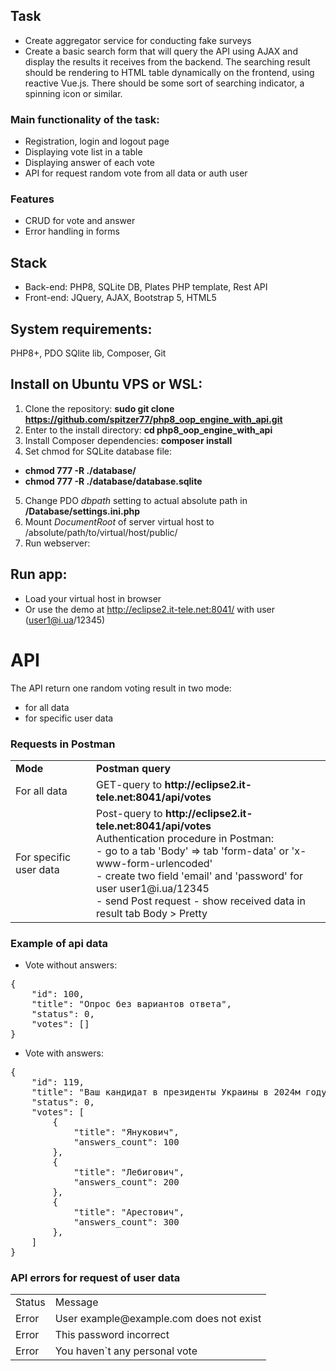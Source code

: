 ## Task
- Create aggregator service for conducting fake surveys
- Create a basic search form that will query the API using AJAX and display the results it receives from the backend. The searching result should be rendering to HTML table dynamically on the frontend, using reactive Vue.js.
There should be some sort of searching indicator, a spinning icon or similar.

### Main functionality of the task:

- Registration, login and logout page
- Displaying vote list in a table 
- Displaying answer of each vote
- API for request random vote from all data or auth user

### Features

- CRUD for vote and answer
- Error handling in forms

## Stack
- Back-end: PHP8, SQLite DB, Plates PHP template, Rest API
- Front-end: JQuery, AJAX, Bootstrap 5, HTML5

## System requirements:
PHP8+, PDO SQlite lib, Composer, Git

## Install on Ubuntu VPS or WSL:

1) Clone the repository: <b>sudo git clone https://github.com/spitzer77/php8_oop_engine_with_api.git </b>
2) Enter to the install directory: <b>cd php8_oop_engine_with_api</b>
3) Install Composer dependencies: <b>composer install</b>
4) Set chmod for SQLite database file:
- <b>chmod 777 -R ./database/</b>
- <b>chmod 777 -R ./database/database.sqlite</b>
5) Change PDO _dbpath_ setting to actual absolute path in <b>/Database/settings.ini.php</b>
6) Mount _DocumentRoot_ of server virtual host to /absolute/path/to/virtual/host/public/
9) Run webserver:<br>

## Run app:

- Load your virtual host in browser 
- Or use the demo at http://eclipse2.it-tele.net:8041/ with user (user1@i.ua/12345)

# API

The API return one random voting result in two mode:
- for all data 
- for specific user data

### Requests in Postman
<table>
<tr>
<td><b>Mode</b></td>
<td><b>Postman query</b></td>
</tr>
<tr>
<td>For all data</td>
<td>GET-query to <b>http://eclipse2.it-tele.net:8041/api/votes</b></td>
</tr>
<tr>
<td>For specific user data</td>
<td>Post-query to <b>http://eclipse2.it-tele.net:8041/api/votes</b><br>
Authentication procedure in Postman:<br>
- go to a tab 'Body' => tab 'form-data' or 'x-www-form-urlencoded'<br>
- create two field 'email' and 'password' for user user1@i.ua/12345<br>
- send Post request
- show received data in result tab Body > Pretty 
</td> 
</tr>
</table>

### Example of api data

- Vote without answers:
<pre>
{
    "id": 100,
    "title": "Опрос без вариантов ответа",
    "status": 0,
    "votes": []
}</pre>

- Vote with answers:
<pre>
{
    "id": 119,
    "title": "Ваш кандидат в президенты Украины в 2024м году?",
    "status": 0,
    "votes": [
        {
            "title": "Янукович",
            "answers_count": 100
        },
        {
            "title": "Лебигович",
            "answers_count": 200
        },
        {
            "title": "Арестович",
            "answers_count": 300
        },
    ]
}
</pre>

### API errors for request of user data
<table>
<tr>
<td>Status</td>
<td>Message</td>
</tr>
<tr>
<td>Error</td>
<td>User example@example.com does not exist</td>
</tr>
<tr>
<td>Error</td>
<td>This password incorrect</td>
</tr>
<tr>
<td>Error</td>
<td>You haven`t any personal vote</td>
</tr>
</table>